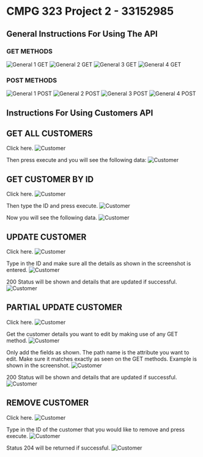 # CMPG 323 Project 2 - 33152985

## General Instructions For Using The API

### GET METHODS
![General 1 GET](./EcoPowerLogistics-API/Documentation/Images/General1GET.png)
![General 2 GET](./EcoPowerLogistics-API/Documentation/Images/General2GET.png)
![General 3 GET](./EcoPowerLogistics-API/Documentation/Images/General3GET.png)
![General 4 GET](./EcoPowerLogistics-API/Documentation/Images/General4GET.png)

### POST METHODS
![General 1 POST](./EcoPowerLogistics-API/Documentation/Images/General1POST.png)
![General 2 POST](./EcoPowerLogistics-API/Documentation/Images/General2POST.png)
![General 3 POST](./EcoPowerLogistics-API/Documentation/Images/General3POST.png)
![General 4 POST](./EcoPowerLogistics-API/Documentation/Images/General4POST.png)

## Instructions For Using Customers API

## GET ALL CUSTOMERS

Click here.
![Customer](./EcoPowerLogistics-API/Documentation/Images/CustomersGetAll1.png)

Then press execute and you will see the following data:
![Customer](./EcoPowerLogistics-API/Documentation/Images/CustomersGetAll2.png)

## GET CUSTOMER BY ID

Click here.
![Customer](./EcoPowerLogistics-API/Documentation/Images/CustomersGet1.png)

Then type the ID and press execute.
![Customer](./EcoPowerLogistics-API/Documentation/Images/CustomersGet2.png)

Now you will see the following data.
![Customer](./EcoPowerLogistics-API/Documentation/Images/CustomersGet3.png)

## UPDATE CUSTOMER

Click here.
![Customer](./EcoPowerLogistics-API/Documentation/Images/CustomersPut1.png)

Type in the ID and make sure all the details as shown in the screenshot is entered.
![Customer](./EcoPowerLogistics-API/Documentation/Images/CustomersPut2.png)

200 Status will be shown and details that are updated if successful.
![Customer](./EcoPowerLogistics-API/Documentation/Images/CustomersPut3.png)

## PARTIAL UPDATE CUSTOMER

Click here.
![Customer](./EcoPowerLogistics-API/Documentation/Images/CustomersPatch1.png)

Get the customer details you want to edit by making use of any GET method.
![Customer](./EcoPowerLogistics-API/Documentation/Images/CustomersPatch2.png)

Only add the fields as shown.  The path name is the attribute you want to edit. Make sure it matches exactly
as seen on the GET methods. Example is shown in the screenshot.
![Customer](./EcoPowerLogistics-API/Documentation/Images/CustomersPatch3.png)

200 Status will be shown and details that are updated if successful.
![Customer](./EcoPowerLogistics-API/Documentation/Images/CustomersPatch4.png)

## REMOVE CUSTOMER

Click here.
![Customer](./EcoPowerLogistics-API/Documentation/Images/CustomersDelete1.png)

Type in the ID of the customer that you would like to remove and press execute.
![Customer](./EcoPowerLogistics-API/Documentation/Images/CustomersDelete2.png)

Status 204 will be returned if successful.
![Customer](./EcoPowerLogistics-API/Documentation/Images/CustomersDelete3.png)


